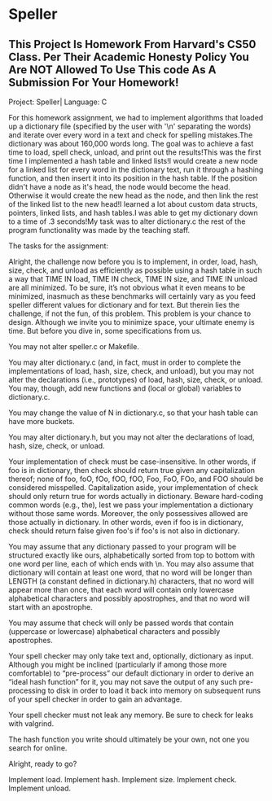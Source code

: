 # Speller
## This Project Is Homework From Harvard's CS50 Class. Per Their Academic Honesty Policy You Are NOT Allowed To Use This code As A Submission For Your Homework!

Project: Speller| Language: C‍

For this homework assignment, we had to implement algorithms that loaded up a dictionary file (specified by the user with '\n' separating the words) and iterate over every word in a text and check for spelling mistakes.The dictionary was about 160,000 words long. The goal was to achieve a fast time to load, spell check, unload, and print out the results!This was the first time I implemented a hash table and linked lists!I would create a new node for a linked list for every word in the dictionary text, run it through a hashing function, and then insert it into its position in the hash table. If the position didn't have a node as it's head, the node would become the head. Otherwise it would create the new head as the node, and then link the rest of the linked list to the new head!I learned a lot about custom data structs, pointers, linked lists, and hash tables.I was able to get my dictionary down to a time of .3 seconds!My task was to alter dictionary.c the rest of the program functionality was made by the teaching staff.‍

The tasks for the assignment:

Alright, the challenge now before you is to implement, in order, load, hash, size, check, and unload as efficiently as possible using a hash table in such a way that TIME IN load, TIME IN check, TIME IN size, and TIME IN unload are all minimized. To be sure, it’s not obvious what it even means to be minimized, inasmuch as these benchmarks will certainly vary as you feed speller different values for dictionary and for text. But therein lies the challenge, if not the fun, of this problem. This problem is your chance to design. Although we invite you to minimize space, your ultimate enemy is time. But before you dive in, some specifications from us.

You may not alter speller.c or Makefile.

You may alter dictionary.c (and, in fact, must in order to complete the implementations of load, hash, size, check, and unload), but you may not alter the declarations (i.e., prototypes) of load, hash, size, check, or unload. You may, though, add new functions and (local or global) variables to dictionary.c.

You may change the value of N in dictionary.c, so that your hash table can have more buckets.

You may alter dictionary.h, but you may not alter the declarations of load, hash, size, check, or unload.

Your implementation of check must be case-insensitive. In other words, if foo is in dictionary, then check should return true given any capitalization thereof; none of foo, foO, fOo, fOO, fOO, Foo, FoO, FOo, and FOO should be considered misspelled.
Capitalization aside, your implementation of check should only return true for words actually in dictionary. Beware hard-coding common words (e.g., the), lest we pass your implementation a dictionary without those same words. Moreover, the only possessives allowed are those actually in dictionary. In other words, even if foo is in dictionary, check should return false given foo's if foo's is not also in dictionary.

You may assume that any dictionary passed to your program will be structured exactly like ours, alphabetically sorted from top to bottom with one word per line, each of which ends with \n. You may also assume that dictionary will contain at least one word, that no word will be longer than LENGTH (a constant defined in dictionary.h) characters, that no word will appear more than once, that each word will contain only lowercase alphabetical characters and possibly apostrophes, and that no word will start with an apostrophe.

You may assume that check will only be passed words that contain (uppercase or lowercase) alphabetical characters and possibly apostrophes.

Your spell checker may only take text and, optionally, dictionary as input. Although you might be inclined (particularly if among those more comfortable) to “pre-process” our default dictionary in order to derive an “ideal hash function” for it, you may not save the output of any such pre-processing to disk in order to load it back into memory on subsequent runs of your spell checker in order to gain an advantage.

Your spell checker must not leak any memory. Be sure to check for leaks with valgrind.

The hash function you write should ultimately be your own, not one you search for online.

Alright, ready to go?

Implement load.
Implement hash.
Implement size.
Implement check.
Implement unload.
